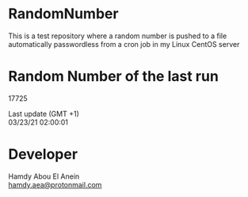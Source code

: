 # RandomNumber    
This is a test repository where a random number is pushed to a file automatically passwordless from a cron job in my Linux CentOS server    
# Random Number of the last run   
17725
      
Last update (GMT +1)    
03/23/21 02:00:01
# Developer    
Hamdy Abou El Anein   
hamdy.aea@protonmail.com
